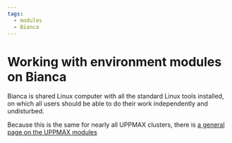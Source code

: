 ```yaml
---
tags:
  - modules
  - Bianca
---
```


# Working with environment modules on Bianca

Bianca is shared Linux computer with all the standard Linux tools installed,
on which all users should be able to
do their work independently and undisturbed.

Because this is the same for nearly all UPPMAX clusters,
there is [a general page on the UPPMAX modules](modules.md)
